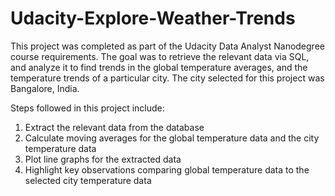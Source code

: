 # Udacity-Explore-Weather-Trends
This project was completed as part of the Udacity Data Analyst Nanodegree course requirements. The goal was to retrieve the relevant data via SQL, and analyze it to find trends in the global temperature averages, and the temperature trends of a particular city. The city selected for this project was Bangalore, India. 

Steps followed in this project include:
1. Extract the relevant data from the database
2. Calculate moving averages for the global temperature data and the city temperature data
3. Plot line graphs for the extracted data
4. Highlight key observations comparing global temperature data to the selected city temperature data
